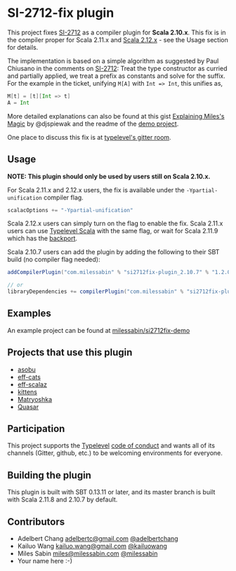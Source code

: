 # SI-2712-fix plugin

This project fixes [SI-2712][si2712] as a compiler plugin for **Scala 2.10.x**. This fix is in the compiler proper for
Scala 2.11.x and [Scala 2.12.x][si2712pr] - see the Usage section for details.

The implementation is based on a simple algorithm as suggested by Paul Chiusano in the comments on [SI-2712][si2712]:
Treat the type constructor as curried and partially applied, we treat a prefix as constants and solve for the suffix.
For the example in the ticket, unifying `M[A]` with `Int => Int`, this unifies as,

```Scala
M[t] = [t][Int => t]
A = Int
```

More detailed explanations can also be found at this gist [Explaining Miles's Magic][explain] by @djspiewak and the
readme of the [demo project][demo].

One place to discuss this fix is at [typelevel's gitter room](https://gitter.im/typelevel/general).

## Usage

**NOTE: This plugin should only be used by users still on Scala 2.10.x.**

For Scala 2.11.x and 2.12.x users, the fix is available under the `-Ypartial-unification` compiler flag.

```scala
scalacOptions += "-Ypartial-unification"
```

Scala 2.12.x users can simply turn on the flag to enable the fix. Scala 2.11.x users can use [Typelevel Scala][tls]
with the same flag, or wait for Scala 2.11.9 which has the [backport][backport].

Scala 2.10.7 users can add the plugin by adding the following to their SBT build (no compiler flag needed):

```scala
addCompilerPlugin("com.milessabin" % "si2712fix-plugin_2.10.7" % "1.2.0")

// or
libraryDependencies += compilerPlugin("com.milessabin" % "si2712fix-plugin_2.10.7" % "1.2.0")
```

## Examples

An example project can be found at [milessabin/si2712fix-demo][demo]

## Projects that use this plugin

+ [asobu](https://github.com/iheartradio/asobu)
+ [eff-cats](https://github.com/atnos-org/eff-cats)
+ [eff-scalaz](https://github.com/atnos-org/eff-scalaz)
+ [kittens](https://github.com/milessabin/kittens)
+ [Matryoshka](https://github.com/slamdata/matryoshka)
+ [Quasar](https://github.com/quasar-analytics/quasar)

## Participation

This project supports the [Typelevel][typelevel] [code of conduct][codeofconduct] and wants all of its
channels (Gitter, github, etc.) to be welcoming environments for everyone.

## Building the plugin

This plugin is built with SBT 0.13.11 or later, and its master branch is built with Scala 2.11.8 and 2.10.7 by
default.

## Contributors


+ Adelbert Chang <adelbertc@gmail.com> [@adelbertchang](https://twitter.com/adelbertchang)
+ Kailuo Wang <kailuo.wang@gmail.com> [@kailuowang](https://twitter.com/kailuowang)
+ Miles Sabin <miles@milessabin.com> [@milessabin](https://twitter.com/milessabin)
+ Your name here :-)

[si2712]: https://issues.scala-lang.org/browse/SI-2712
[si2712pr]: https://github.com/scala/scala/pull/5102
[explain]: https://gist.github.com/djspiewak/7a81a395c461fd3a09a6941d4cd040f2
[demo]: https://github.com/milessabin/si2712fix-demo/tree/plugin-based
[sonatype]: https://oss.sonatype.org/index.html#nexus-search;quick~si2712fix-plugin
[macroparadise]: http://docs.scala-lang.org/overviews/macros/paradise.html
[typelevel]: http://typelevel.org/
[codeofconduct]: http://typelevel.org/conduct.html
[tls]: https://github.com/typelevel/scala
[backport]: https://github.com/scala/scala/pull/5343
